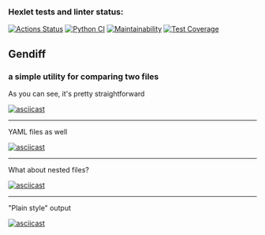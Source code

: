 ### Hexlet tests and linter status:
[![Actions Status](https://github.com/sgmdlt/python-project-lvl2/workflows/hexlet-check/badge.svg)](https://github.com/sgmdlt/python-project-lvl2/actions)
[![Python CI](https://github.com/sgmdlt/python-project-lvl2/actions/workflows/python_ci.yml/badge.svg?event=push)](https://github.com/sgmdlt/python-project-lvl2/actions/workflows/python_ci.yml)
[![Maintainability](https://api.codeclimate.com/v1/badges/af8221f6a553ed177b75/maintainability)](https://codeclimate.com/github/sgmdlt/python-project-lvl2/maintainability)
[![Test Coverage](https://api.codeclimate.com/v1/badges/af8221f6a553ed177b75/test_coverage)](https://codeclimate.com/github/sgmdlt/python-project-lvl2/test_coverage)

## Gendiff

### a simple utility for comparing two files


As you can see, it's pretty straightforward

[![asciicast](https://asciinema.org/a/6PxthfHSbvWfjUpNu8DbVB2sS.svg)](https://asciinema.org/a/6PxthfHSbvWfjUpNu8DbVB2sS)

---
YAML files as well

[![asciicast](https://asciinema.org/a/0ERCriSgbfXuBD0AQwEp4xoj5.svg)](https://asciinema.org/a/0ERCriSgbfXuBD0AQwEp4xoj5)

---
What about nested files?

[![asciicast](https://asciinema.org/a/Yl5lbYWFGVcUS6JSQovNRX4nL.svg)](https://asciinema.org/a/Yl5lbYWFGVcUS6JSQovNRX4nL)

---
"Plain style" output

[![asciicast](https://asciinema.org/a/yORDhCLBgLrePB5VxH5NcAenV.svg)](https://asciinema.org/a/yORDhCLBgLrePB5VxH5NcAenV)